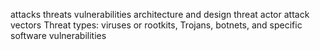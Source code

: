 attacks
threats
vulnerabilities
architecture and design
threat actor
attack vectors
Threat types:   viruses or rootkits, Trojans, botnets, and specific software vulnerabilities
